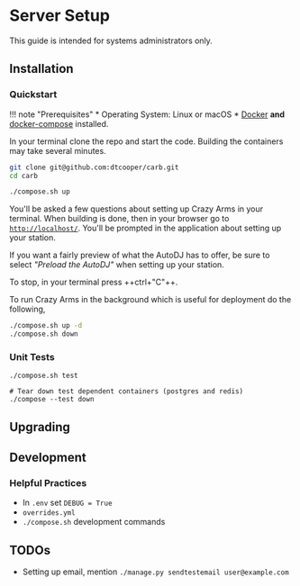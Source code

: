 # Server Setup

This guide is intended for systems administrators only.

## Installation

### Quickstart

!!! note "Prerequisites"
    * Operating System: Linux or macOS
    * [Docker](https://www.docker.com/) **and**
        [docker-compose](https://docs.docker.com/compose/) installed.

In your terminal clone the repo and start the code. Building the containers may
take several minutes.

```bash
git clone git@github.com:dtcooper/carb.git
cd carb

./compose.sh up
```

You'll be asked a few questions about setting up Crazy Arms in your terminal.
When building is done, then in your browser go to
[`http://localhost/`](http://localhost/). You'll be prompted in the application
about setting up your station.

If you want a fairly preview of what the AutoDJ has to offer, be sure to select
_"Preload the AutoDJ"_ when setting up your station.

To stop, in your terminal press ++ctrl+"C"++.

To run Crazy Arms in the background which is useful for deployment do the
following,

```bash
./compose.sh up -d
./compose.sh down
```

### Unit Tests

```
./compose.sh test

# Tear down test dependent containers (postgres and redis)
./compose --test down
```

## Upgrading

## Development

### Helpful Practices

* In `.env` set `DEBUG = True`
* `overrides.yml`
* `./compose.sh` development commands

## TODOs

* Setting up email, mention `./manage.py sendtestemail user@example.com`
